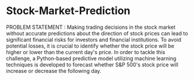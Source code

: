 # Stock-Market-Prediction

PROBLEM STATEMENT : Making trading decisions in the stock market without accurate predictions about the direction of stock prices can lead to significant financial risks for investors and financial institutions. To avoid potential losses, it is crucial to identify whether the stock price will be higher or lower than the current day's price. In order to tackle this challenge, a Python-based predictive model utilizing machine learning techniques is developed to forecast whether S&P 500's stock price will increase or decrease the following day.
